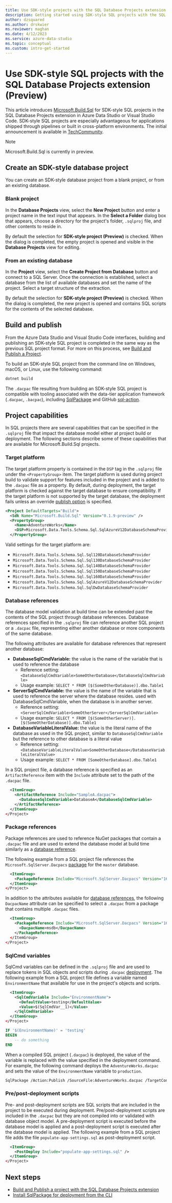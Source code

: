 ```yaml
---
title: Use SDK-style projects with the SQL Database Projects extension
description: Getting started using SDK-style SQL projects with the SQL Database Projects extension for Azure Data Studio or Visual Studio Code
author: dzsquared
ms.author: drskwier
ms.reviewer: maghan
ms.date: 4/12/2023
ms.service: azure-data-studio
ms.topic: conceptual
ms.custom: intro-get-started
---
```


# Use SDK-style SQL projects with the SQL Database Projects extension (Preview)

This article introduces [Microsoft.Build.Sql](https://www.nuget.org/packages/Microsoft.Build.Sql) for SDK-style SQL projects in the SQL Database Projects extension in Azure Data Studio or Visual Studio Code. SDK-style SQL projects are especially advantageous for applications shipped through pipelines or built in cross-platform environments.  The initial announcement is available in [TechCommunity](https://techcommunity.microsoft.com/t5/azure-sql-blog/microsoft-build-sql-the-next-frontier-of-sql-projects/ba-p/3290628).

> [!NOTE]
> Microsoft.Build.Sql is currently in preview. 

## Create an SDK-style database project

You can create an SDK-style database project from a blank project, or from an existing database. 

### Blank project

In the **Database Projects** view, select the **New Project** button and enter a project name in the text input that appears.  In the **Select a Folder** dialog box that appears, choose a directory for the project's folder, `.sqlproj` file, and other contents to reside in.  

By default the selection for **SDK-style project (Preview)** is checked. When the dialog is completed, the empty project is opened and visible in the **Database Projects** view for editing.

### From an existing database

In the **Project** view, select the **Create Project from Database** button and connect to a SQL Server.  Once the connection is established, select a database from the list of available databases and set the name of the project.  Select a target structure of the extraction.  

By default the selection for **SDK-style project (Preview)** is checked. When the dialog is completed, the new project is opened and contains SQL scripts for the contents of the selected database.

## Build and publish

From the Azure Data Studio and Visual Studio Code interfaces, building and publishing an SDK-style SQL project is completed in the same way as the previous SQL project format. For more on this process, see [Build and Publish a Project](sql-database-project-extension-build.md).

To build an SDK-style SQL project from the command line on Windows, macOS, or Linux, use the following command:

```bash
dotnet build
```

The `.dacpac` file resulting from building an SDK-style SQL project is compatible with tooling associated with the data-tier application framework (`.dacpac`, `.bacpac`), including [SqlPackage](../../tools/sqlpackage/sqlpackage-publish.md) and GitHub [sql-action](https://github.com/azure/sql-action).

## Project capabilities
In SQL projects there are several capabilities that can be specified in the `.sqlproj` file that impact the database model either at project build or deployment.  The following sections describe some of these capabilities that are available for Microsoft.Build.Sql projects.

### Target platform
The target platform property is contained in the `DSP` tag in the `.sqlproj` file under the `<PropertyGroup>` item.  The target platform is used during project build to validate support for features included in the project and is added to the `.dacpac` file as a property.  By default, during deployment, the target platform is checked against the target database to ensure compatibility.  If the target platform is not supported by the target database, the deployment fails unless an override [publish option](../../tools/sqlpackage/sqlpackage-publish.md) is specified.

```xml
<Project DefaultTargets="Build">
  <Sdk Name="Microsoft.Build.Sql" Version="0.1.9-preview" />
  <PropertyGroup>
    <Name>AdventureWorks</Name>
    <DSP>Microsoft.Data.Tools.Schema.Sql.SqlAzureV12DatabaseSchemaProvider</DSP>
  </PropertyGroup>
```

Valid settings for the target platform are:
- `Microsoft.Data.Tools.Schema.Sql.Sql120DatabaseSchemaProvider`
- `Microsoft.Data.Tools.Schema.Sql.Sql130DatabaseSchemaProvider`
- `Microsoft.Data.Tools.Schema.Sql.Sql140DatabaseSchemaProvider`
- `Microsoft.Data.Tools.Schema.Sql.Sql150DatabaseSchemaProvider`
- `Microsoft.Data.Tools.Schema.Sql.Sql160DatabaseSchemaProvider`
- `Microsoft.Data.Tools.Schema.Sql.SqlAzureV12DatabaseSchemaProvider`
- `Microsoft.Data.Tools.Schema.Sql.SqlDwDatabaseSchemaProvider`

### Database references
The database model validation at build time can be extended past the contents of the SQL project through database references. Database references specified in the `.sqlproj` file can reference another SQL project or a `.dacpac` file, representing either another database or more components of the same database.

The following attributes are available for database references that represent another database:
- **DatabaseSqlCmdVariable:** the value is the name of the variable that is used to reference the database
    - Reference setting: `<DatabaseSqlCmdVariable>SomeOtherDatabase</DatabaseSqlCmdVariable>`
    - Usage example: `SELECT * FROM [$(SomeOtherDatabase)].dbo.Table1`
- **ServerSqlCmdVariable:** the value is the name of the variable that is used to reference the server where the database resides. used with DatabaseSqlCmdVariable, when the database is in another server.
    - Reference setting: `<ServerSqlCmdVariable>SomeOtherServer</ServerSqlCmdVariable>`
    - Usage example: `SELECT * FROM [$(SomeOtherServer)].[$(SomeOtherDatabase)].dbo.Table1`
- **DatabaseVariableLiteralValue:** the value is the literal name of the database as used in the SQL project, similar to `DatabaseSqlCmdVariable` but the reference to other database is a literal value
    - Reference setting: `<DatabaseVariableLiteralValue>SomeOtherDatabase</DatabaseVariableLiteralValue>`
    - Usage example: `SELECT * FROM [SomeOtherDatabase].dbo.Table1`

In a SQL project file, a database reference is specified as an `ArtifactReference` item with the `Include` attribute set to the path of the `.dacpac` file.

```xml
  <ItemGroup>
    <ArtifactReference Include="SampleA.dacpac">
      <DatabaseSqlCmdVariable>DatabaseA</DatabaseSqlCmdVariable>
    </ArtifactReference>
  </ItemGroup>
</Project>
```

### Package references
Package references are used to reference NuGet packages that contain a `.dacpac` file and are used to extend the database model at build time similarly as a [database reference](#database-references).

The following example from a SQL project file references the `Microsoft.SqlServer.Dacpacs` [package](https://www.nuget.org/packages/Microsoft.SqlServer.Dacpacs) for the `master` database.

```xml
  <ItemGroup>
    <PackageReference Include="Microsoft.SqlServer.Dacpacs" Version="160.0.0" />
  </ItemGroup>
</Project>
```

In addition to the attributes available for [database references](#database-references), the following `DacpacName` attribute can be specified to select a `.dacpac` from a package that contains multiple `.dacpac` files.

```xml
  <ItemGroup>
    <PackageReference Include="Microsoft.SqlServer.Dacpacs" Version="160.0.0" />
      <DacpacName>msdb</DacpacName>
    </PackageReference>
  </ItemGroup>
</Project>
```

### SqlCmd variables
SqlCmd variables can be defined in the `.sqlproj` file and are used to replace tokens in SQL objects and scripts during `.dacpac` [deployment](../../tools/sqlpackage/sqlpackage-publish.md#sqlcmd-variables). The following example from a SQL project file defines a variable named `EnvironmentName` that available for use in the project's objects and scripts.

```xml
  <ItemGroup>
    <SqlCmdVariable Include="EnvironmentName">
      <DefaultValue>testing</DefaultValue>
      <Value>$(SqlCmdVar__1)</Value>
    </SqlCmdVariable>
  </ItemGroup>
</Project>
```

```sql
IF '$(EnvironmentName)' = 'testing'
BEGIN
    -- do something
END
```

When a compiled SQL project (`.dacpac`) is deployed, the value of the variable is replaced with the value specified in the deployment command.  For example, the following command deploys the `AdventureWorks.dacpac` and sets the value of the `EnvironmentName` variable to `production`.

```bash
SqlPackage /Action:Publish /SourceFile:AdventureWorks.dacpac /TargetConnectionString:{connection_string_here} /v:EnvironmentName=production
```

### Pre/post-deployment scripts
Pre- and post-deployment scripts are SQL scripts that are included in the project to be executed during deployment. Pre/post-deployment scripts are included in the `.dacpac` but they are not compiled into or validated with database object model. A pre-deployment script is executed before the database model is applied and a post-deployment script is executed after the database model is applied.  The following example from a SQL project file adds the file `populate-app-settings.sql` as post-deployment script.

```xml
  <ItemGroup>
    <PostDeploy Include="populate-app-settings.sql" />
  </ItemGroup>
</Project>
```


## Next steps

- [Build and Publish a project with the SQL Database Projects extension](sql-database-project-extension-build.md)
- [Install SqlPackage for deployment from the CLI](../../tools/sqlpackage/sqlpackage-download.md)
